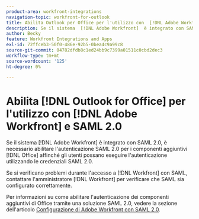 ```yaml
---
product-area: workfront-integrations
navigation-topic: workfront-for-outlook
title: Abilita Outlook per Office per l'utilizzo con  [!DNL Adobe Workfront]  e SAML 2.0
description: Se il sistema  [!DNL Adobe Workfront]  è integrato con SAML 2.0, è necessario abilitare l'autenticazione SAML 2.0 per i componenti aggiuntivi di Office affinché gli utenti possano eseguire l'autenticazione utilizzando le credenziali SAML 2.0.
author: Becky
feature: Workfront Integrations and Apps
exl-id: 72ffceb3-50f0-486e-92b5-0bea4c9a99c8
source-git-commit: 04782dfdb8c1ed24bb9c7399a01511c0cbd2dec3
workflow-type: tm+mt
source-wordcount: '125'
ht-degree: 0%

---
```


# Abilita [!DNL Outlook for Office] per l&#39;utilizzo con [!DNL Adobe Workfront] e SAML 2.0

Se il sistema [!DNL Adobe Workfront] è integrato con SAML 2.0, è necessario abilitare l&#39;autenticazione SAML 2.0 per i componenti aggiuntivi [!DNL Office] affinché gli utenti possano eseguire l&#39;autenticazione utilizzando le credenziali SAML 2.0.

Se si verificano problemi durante l&#39;accesso a [!DNL Workfront] con SAML, contattare l&#39;amministratore [!DNL Workfront] per verificare che SAML sia configurato correttamente.

Per informazioni su come abilitare l&#39;autenticazione dei componenti aggiuntivi di Office tramite una soluzione SAML 2.0, vedere la sezione dell&#39;articolo [Configurazione di Adobe Workfront con SAML 2.0](../../administration-and-setup/add-users/single-sign-on/configure-workfront-saml-2.md).
